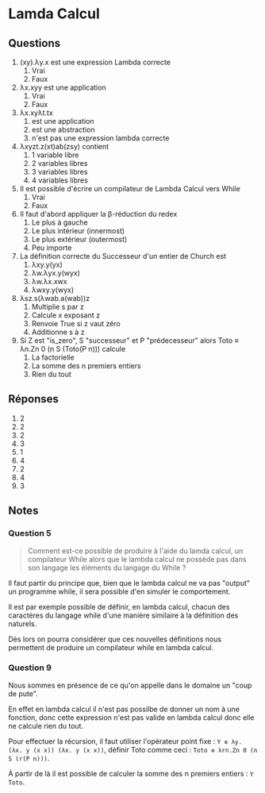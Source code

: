 # Lamda Calcul

## Questions

1. (xy).λy.x est une expression Lambda correcte
   1. Vrai
   2. Faux
2. λx.xyy est une application
   1. Vrai
   2. Faux
3. λx.xyλt.tx
   1. est une application
   2. est une abstraction
   3. n'est pas une expression lambda correcte
4. λxyzt.z(xt)ab(zsy) contient
   1. 1 variable libre
   2. 2 variables libres
   3. 3 variables libres
   4. 4 variables libres
5. Il est possible d'écrire un compilateur de Lambda Calcul vers While
   1. Vrai
   2. Faux
6. Il faut d'abord appliquer la β-réduction du redex
   1. Le plus à gauche
   2. Le plus intérieur (innermost)
   3. Le plus extérieur (outermost)
   4. Peu importe
7. La définition correcte du Successeur d'un entier de Church est
   1. λxy.y(yx)
   2. λw.λyx.y(wyx)
   3. λw.λx.xwx
   4. λwxy.y(wyx)
8. λsz.s(λwab.a(wab))z
   1. Multiplie s par z
   2. Calcule x exposant z
   3. Renvoie True si z vaut zéro
   4. Additionne s à z
9. Si Z est "is_zero", S "successeur" et P "prédecesseur" alors Toto ≡ λn.Zn 0 (n S (Toto(P n))) calcule
   1. La factorielle
   2. La somme des n premiers entiers
   3. Rien du tout

## Réponses

1. 2
2. 2
3. 2
4. 3
5. 1
6. 4
7. 2
8. 4
9. 3

## Notes

### Question 5

> Comment est-ce possible de produire à l'aide du lamda calcul, un compilateur While alors que le lambda calcul ne possède pas dans son langage les éléments du langage du While ?

Il faut partir du principe que, bien que le lambda calcul ne va pas "output" un programme while, il sera possible d'en simuler le comportement.

Il est par exemple possible de définir, en lambda calcul, chacun des caractères du langage while d'une manière similaire à la définition des naturels.

Dès lors on pourra considérer que ces nouvelles définitions nous permettent de produire un compilateur while en lambda calcul.

### Question 9

Nous sommes en présence de ce qu'on appelle dans le domaine un "coup de pute".

En effet en lambda calcul il n'est pas possilbe de donner un nom à une fonction, donc cette expression n'est pas valide en lambda calcul donc elle ne calcule rien du tout.

Pour effectuer la récursion, il faut utiliser l'opérateur point fixe : `Y ≡ λy. (λx. y (x x)) (λx. y (x x))`, définir Toto comme ceci : `Toto ≡ λrn.Zn 0 (n S (r(P n)))`.

À partir de là il est possible de calculer la somme des n premiers entiers : `Y Toto`.
